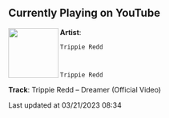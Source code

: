 ## Currently Playing on YouTube

[<img align="left" width="100" src="https://i.ytimg.com/vi/waYEYk4xfbs/maxresdefault.jpg">](https://www.youtube.com/watch?v=waYEYk4xfbs)

**Artist**: 
  
    Trippie Redd
  
  
  
    Trippie Redd
  





 

**Track**: Trippie Redd – Dreamer (Official Video)

Last updated at 03/21/2023 08:34
